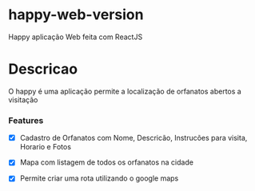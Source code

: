 # happy-web-version
Happy aplicação Web feita com ReactJS

# Descricao
O happy é uma aplicação permite a localização de orfanatos abertos a visitação

### Features

- [x] Cadastro de Orfanatos com Nome, Descricão, Instrucões para visita, Horario e Fotos
- [x] Mapa com listagem de todos os orfanatos na cidade
- [x] Permite criar uma rota utilizando o google maps



